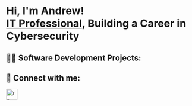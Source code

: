 <h1>Hi, I'm Andrew! <br/><a href="https://linkedin.com/in/r-andrew-ochoa">IT Professional</a>, <a>Building a Career in Cybersecurity</a></h1>

<h2>👨‍💻 Software Development Projects:</h2>


<h2> 🤳 Connect with me:</h2>

[<img align="left" alt="r-andrew-ochoa | LinkedIn" width="30px" src="https://upload.wikimedia.org/wikipedia/commons/thumb/8/81/LinkedIn_icon.svg/2048px-LinkedIn_icon.svg.png" />][linkedin]

[linkedin]: https://linkedin.com/in/r-andrew-ochoa




<!--
Here are some ideas to get you started:

- 🔭 I’m currently working on ...
- 🌱 I’m currently learning ...
- 👯 I’m looking to collaborate on ...
- 🤔 I’m looking for help with ...
- 💬 Ask me about ...
- 📫 How to reach me: ...
- 😄 Pronouns: ...
- ⚡ Fun fact: ...
--!>
